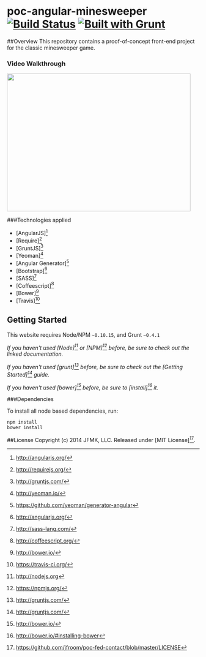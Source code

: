 # poc-angular-minesweeper [![Build Status](https://travis-ci.org/jfroom/poc-angular-minesweeper.png)](https://travis-ci.org/jfroom/poc-angular-minesweeper) [![Built with Grunt](https://cdn.gruntjs.com/builtwith.png)](http://gruntjs.com/)

##Overview
This repository contains a proof-of-concept front-end project for the classic minesweeper game. 

### Video Walkthrough
<a href="http://www.youtube.com/watch?v=mqRxdwIBtog"><img src="http://img.youtube.com/vi/mqRxdwIBtog/0.jpg" width="480" height="360"/></a>

###Technologies applied
- [AngularJS][^angular]
- [Require][^require]
- [GruntJS][^grunt]
- [Yeoman][^yeoman]
- [Angular Generator][^angulargenerator]
- [Bootstrap][^bootstrap]
- [SASS][^sass]
- [Coffeescript][^coffeescript]
- [Bower][^bower]
- [Travis][^travis]

[^angular]: http://angularjs.org/
[^angulargenerator]: https://github.com/yeoman/generator-angular
[^require]: http://requirejs.org/
[^yeoman]: http://yeoman.io/
[^grunt]: http://gruntjs.com/
[^bootstrap]: http://angularjs.org/
[^sass]: http://sass-lang.com/
[^coffeescript]: http://coffeescript.org/
[^bower]: http://bower.io/
[^bootstrap]: http://getbootstrap.com/
[^sauce]: https://saucelabs.com/
[^travis]: https://travis-ci.org/



## Getting Started

This website requires Node/NPM `~0.10.15`, and Grunt `~0.4.1`

_If you haven't used [Node][^node] or [NPM][^npm] before, be sure to check out the linked documentation._

_If you haven't used [grunt][^grunt] before, be sure to check out the [Getting Started][^gruntstart] guide._

_If you haven't used [bower][^bower] before, be sure to [install][^bowerstart] it._

[^node]: http://nodejs.org
[^npm]: https://npmjs.org/
[^gruntstart]: http://gruntjs.com/
[^bower]: http://bower.io
[^bowerstart]: http://bower.io/#installing-bower

###Dependencies

To install all node based dependencies, run:
```
npm install
bower install
```

##License
Copyright (c) 2014 JFMK, LLC. Released under [MIT License][^license].
[^license]: https://github.com/jfroom/poc-fed-contact/blob/master/LICENSE
